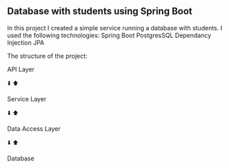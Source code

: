 ## Database with students using Spring Boot

In this project I created a simple service running a database with students. I used the following technologies:
Spring Boot
PostgresSQL
Dependancy Injection
JPA

The structure of the project:

API Layer

 ⬇️ ⬆️
 
Service Layer

 ⬇️ ⬆️
 
Data Access Layer

 ⬇️ ⬆️
 
Database
